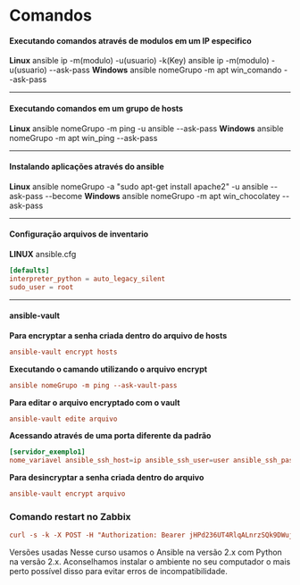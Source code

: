 # Comandos

#### Executando comandos através de modulos em um IP especifico

**Linux** ansible ip -m(modulo) -u(usuario) -k(Key) ansible ip -m(modulo) -u(usuario) --ask-pass **Windows** ansible nomeGrupo -m apt win\_comando --ask-pass

***

#### Executando comandos em um grupo de hosts

**Linux** ansible nomeGrupo -m ping -u ansible --ask-pass **Windows** ansible nomeGrupo -m apt win\_ping --ask-pass

***

#### Instalando aplicações através do ansible

**Linux** ansible nomeGrupo -a "sudo apt-get install apache2" -u ansible --ask-pass --become **Windows** ansible nomeGrupo -m apt win\_chocolatey --ask-pass

***

#### Configuração arquivos de inventario

**LINUX** ansible.cfg

```conf
[defaults]
interpreter_python = auto_legacy_silent
sudo_user = root
```

***

#### ansible-vault

**Para encryptar a senha criada dentro do arquivo de hosts**

```conf
ansible-vault encrypt hosts
```

**Executando o camando utilizando o arquivo encrypt**

```conf
ansible nomeGrupo -m ping --ask-vault-pass
```

**Para editar o arquivo encryptado com o vault**

```conf
ansible-vault edite arquivo
```

**Acessando através de uma porta diferente da padrão**

```conf
[servidor_exemplo1]
nome_variavel ansible_ssh_host=ip ansible_ssh_user=user ansible_ssh_pass=key ansible_ssh_port=port
```

**Para desincryptar a senha criada dentro do arquivo**

```conf
ansible-vault encrypt arquivo
```





### Comando restart no Zabbix

```conf
curl -s -k -X POST -H "Authorization: Bearer jHPd236UT4RlqALnrzSQk9DWujBAe7" -H "Content-Type: application/json" http://awx.endpoint.com/api/v2/job_templates/id_templante/launch/
```

Versões usadas Nesse curso usamos o Ansible na versão 2.x com Python na versão 2.x. Aconselhamos instalar o ambiente no seu computador o mais perto possível disso para evitar erros de incompatibilidade.
